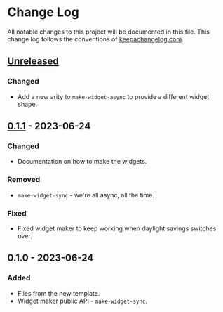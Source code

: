 # Change Log
All notable changes to this project will be documented in this file. This change log follows the conventions of [keepachangelog.com](http://keepachangelog.com/).

## [Unreleased]
### Changed
- Add a new arity to `make-widget-async` to provide a different widget shape.

## [0.1.1] - 2023-06-24
### Changed
- Documentation on how to make the widgets.

### Removed
- `make-widget-sync` - we're all async, all the time.

### Fixed
- Fixed widget maker to keep working when daylight savings switches over.

## 0.1.0 - 2023-06-24
### Added
- Files from the new template.
- Widget maker public API - `make-widget-sync`.

[Unreleased]: https://sourcehost.site/your-name/versionranges/compare/0.1.1...HEAD
[0.1.1]: https://sourcehost.site/your-name/versionranges/compare/0.1.0...0.1.1
